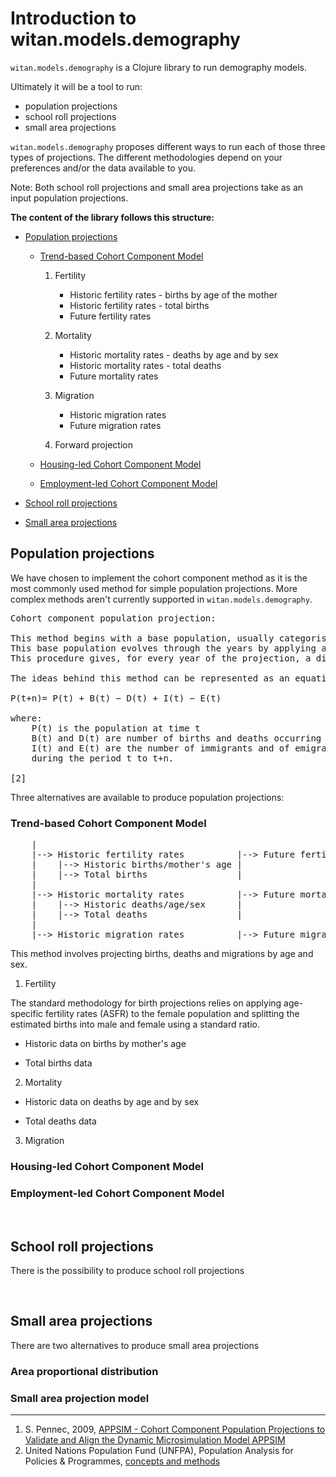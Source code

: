# Introduction to witan.models.demography


`witan.models.demography` is a Clojure library to run demography models.

Ultimately it will be a tool to run:

* population projections
* school roll projections
* small area projections


`witan.models.demography` proposes different ways to run each of those three types of projections.
The different methodologies depend on your preferences and/or the data available to you.

Note: Both school roll projections and small area projections take as an input population projections.


**The content of the library follows this structure:**
* [Population projections](#population-projections)
  - [Trend-based Cohort Component Model](#trend-based-cohort-component-model)

	1) Fertility
	   * Historic fertility rates - births by age of the mother
	   * Historic fertility rates - total births
	   * Future fertility rates

	2) Mortality
	   * Historic mortality rates - deaths by age and by sex
	   * Historic mortality rates - total deaths
	   * Future mortality rates

	3) Migration
	   * Historic migration rates
	   * Future migration rates

	4) Forward projection
  - [Housing-led Cohort Component Model](#housing-led-cohort-component-model)
  - [Employment-led Cohort Component Model](#employment-led-cohort-component-model)

* [School roll projections](#school-roll-projections)

* [Small area projections](#small-area-projections)


## Population projections

We have chosen to implement the cohort component method as it is the most commonly used method for simple population projections.
More complex methods aren't currently supported in `witan.models.demography`.

<pre>Cohort component population projection:

This method begins with a base population, usually categorised by age and sex.
This base population evolves through the years by applying assumptions regarding mortality, fertility and migration.
This procedure gives, for every year of the projection, a distribution of the population by age and sex. [1]

The ideas behind this method can be represented as an equation:

P(t+n)= P(t) + B(t) − D(t) + I(t) − E(t)

where:
    P(t) is the population at time t
    B(t) and D(t) are number of births and deaths occurring between t and t+n.
    I(t) and E(t) are the number of immigrants and of emigrants from the country
    during the period t to t+n.

[2]
</pre>

Three alternatives are available to produce population projections:

### Trend-based Cohort Component Model
<pre>    |
    |--> Historic fertility rates          |--> Future fertility rates |
    |    |--> Historic births/mother's age |                           |
    |    |--> Total births                 |                           |
    |                                                                  |
    |--> Historic mortality rates          |--> Future mortality rates |--> Forward projection
    |    |--> Historic deaths/age/sex      |                           |
    |    |--> Total deaths                 |                           |
    |                                                                  |
    |--> Historic migration rates          |--> Future migration rates |
</pre>

This method involves projecting births, deaths and migrations by age and sex.

1) Fertility

The standard methodology for birth projections relies on applying age-specific fertility rates (ASFR)
to the female population and splitting the estimated births into male and female using a standard ratio.

* Historic data on births by mother's age


* Total births data


2) Mortality

* Historic data on deaths by age and by sex

* Total deaths data


3) Migration


### Housing-led Cohort Component Model


### Employment-led Cohort Component Model

<br>

## School roll projections

There is the possibility to produce school roll projections

<br>

## Small area projections

There are two alternatives to produce small area projections

### Area proportional distribution


### Small area projection model

___
1. S. Pennec, 2009, [APPSIM - Cohort Component Population Projections to Validate and Align the Dynamic Microsimulation Model APPSIM](http://www.natsem.canberra.edu.au/publications/?publication=appsim-cohort-component-population-projections-to-validate-and-align-the-dynamic-microsimulation-model-appsim)
2. United Nations Population Fund (UNFPA), Population Analysis for Policies & Programmes, [concepts and methods](http://papp.iussp.org/sessions/papp101_s10/PAPP101_s10_060_010.html)
